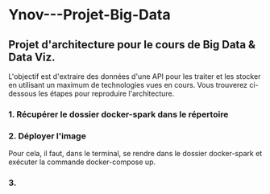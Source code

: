 # Ynov---Projet-Big-Data

## Projet d'architecture pour le cours de Big Data & Data Viz.

L'objectif est d'extraire des données d'une API pour les traiter et les stocker en utilisant un maximum de technologies vues en cours.
Vous trouverez ci-dessous les étapes pour reproduire l'architecture.

### 1. Récupérer le dossier docker-spark dans le répertoire

### 2. Déployer l'image
Pour cela, il faut, dans le terminal, se rendre dans le dossier docker-spark et exécuter la commande docker-compose up.

### 3. 
